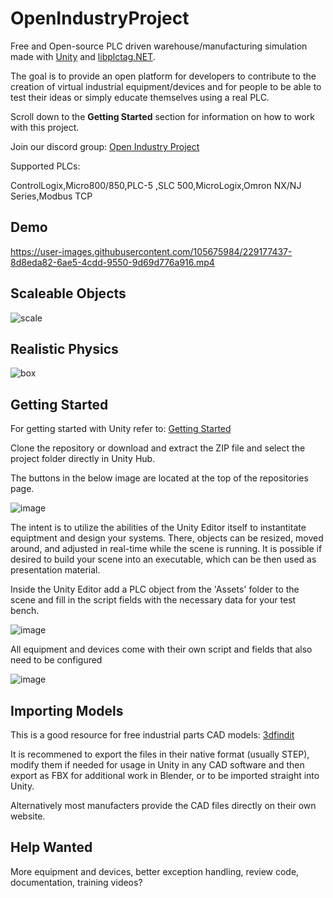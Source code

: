 # OpenIndustryProject

Free and Open-source PLC driven warehouse/manufacturing simulation made with [Unity](https://unity.com/) and [libplctag.NET](https://github.com/libplctag/libplctag.NET). 

The goal is to provide an open platform for developers to contribute to the creation of virtual industrial equipment/devices and for people to be able to test their ideas or simply educate themselves using a real PLC.

Scroll down to the **Getting Started** section for information on how to work with this project. 

Join our discord group: [Open Industry Project](https://discord.gg/ACRPr6sBpH)

Supported PLCs:

ControlLogix,Micro800/850,PLC-5 ,SLC 500,MicroLogix,Omron NX/NJ Series,Modbus TCP

## Demo

https://user-images.githubusercontent.com/105675984/229177437-8d8eda82-6ae5-4cdd-9550-9d69d776a916.mp4

## Scaleable Objects 

![scale](https://user-images.githubusercontent.com/105675984/228063593-c49b5f93-1ecf-47da-bb42-fd077a8112ce.gif)

## Realistic Physics

![box](https://user-images.githubusercontent.com/105675984/228373219-b74487d8-7b1b-4008-a998-6d3e4f1197f7.gif)

## Getting Started

For getting started with Unity refer to: [Getting Started](https://docs.unity3d.com/560/Documentation/Manual/GettingStarted.html)

Clone the repository or download and extract the ZIP file and select the project folder directly in Unity Hub.

The buttons in the below image are located at the top of the repositories page. 

![image](https://user-images.githubusercontent.com/105675984/230959413-ad75e1fe-8ce8-49f4-bfc1-85247b67e678.png)

The intent is to utilize the abilities of the Unity Editor itself to instantitate equiptment and design your systems. There, objects can be resized, moved around, and adjusted in real-time while the scene is running. It is possible if desired to build your scene into an executable, which can be then used as presentation material. 

Inside the Unity Editor add a PLC object from the 'Assets' folder to the scene and fill in the script fields with the necessary data for your test bench. 

![image](https://user-images.githubusercontent.com/105675984/218582555-4a450d03-8b2e-499c-b1ca-a4e286d686b8.png)

All equipment and devices come with their own script and fields that also need to be configured

![image](https://user-images.githubusercontent.com/105675984/218584052-5b67fdb5-4e44-461f-a5f4-87fe4ebe888d.png)

## Importing Models

This is a good resource for free industrial parts CAD models: [3dfindit](https://www.3dfindit.com/en/)

It is recommened to export the files in their native format (usually STEP), modify them if needed for usage in Unity in any CAD software and then export as FBX for additional work in Blender, or to be imported straight into Unity. 

Alternatively most manufacters provide the CAD files directly on their own website. 

## Help Wanted

More equipment and devices,
better exception handling,
review code,
documentation,
training videos?


